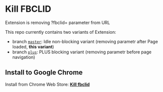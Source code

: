 # Kill FBCLID
Extension is removing ?fbclid= parameter from URL

This repo currently contains two variants of Extension:
- branch [`master`](https://github.com/jakubboucek/kill-fbclid/tree/master): Idle non-blocking variant (removing parametr after Page loaded, **this variant**)
- branch [`plus`](https://github.com/jakubboucek/kill-fbclid/tree/plus): PLUS blocking variant (removing parametr before page navigation)

## Install to Google Chrome
Install from Chrome Web Store: [**Kill fbclid**](https://chrome.google.com/webstore/detail/kill-fbclid/jlmdkcaiejonohbmkgickmkgbpceokmn)

